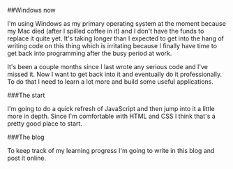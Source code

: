 ##Windows now

I'm using Windows as my primary operating system at the moment because my Mac died (after I spilled coffee in it) and I don't have the funds to replace it quite yet. It's taking longer than I expected to get into the hang of writing code on this thing which is irritating because I finally have time to get back into programming after the busy period at work.

It's been a couple months since I last wrote any serious code and I've missed it. Now I want to get back into it and eventually do it professionally. To do that I need to learn a lot more and build some useful applications.

###The start

I'm going to do a quick refresh of JavaScript and then jump into it a little more in depth. Since I'm comfortable with HTML and CSS I think that's a pretty good place to start. 

###The blog

To keep track of my learning progress I'm going to write in this blog and post it online.

